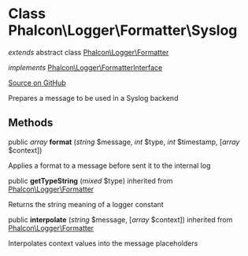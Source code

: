 # Class **Phalcon\\Logger\\Formatter\\Syslog**

*extends* abstract class [Phalcon\Logger\Formatter](/en/3.1.2/api/Phalcon_Logger_Formatter)

*implements* [Phalcon\Logger\FormatterInterface](/en/3.1.2/api/Phalcon_Logger_FormatterInterface)

<a href="https://github.com/phalcon/cphalcon/blob/master/phalcon/logger/formatter/syslog.zep" class="btn btn-default btn-sm">Source on GitHub</a>

Prepares a message to be used in a Syslog backend


## Methods
public *array* **format** (*string* $message, *int* $type, *int* $timestamp, [*array* $context])

Applies a format to a message before sent it to the internal log



public  **getTypeString** (*mixed* $type) inherited from [Phalcon\Logger\Formatter](/en/3.1.2/api/Phalcon_Logger_Formatter)

Returns the string meaning of a logger constant



public  **interpolate** (*string* $message, [*array* $context]) inherited from [Phalcon\Logger\Formatter](/en/3.1.2/api/Phalcon_Logger_Formatter)

Interpolates context values into the message placeholders



